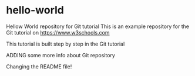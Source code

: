 # hello-world
Hellow World repository for Git tutorial
This is an example repository for the Git tutorial on
https://www.w3schools.com

This tutorial is built step by step in the Git tutorial

ADDING some more info about Git repository

Changing the README file!
